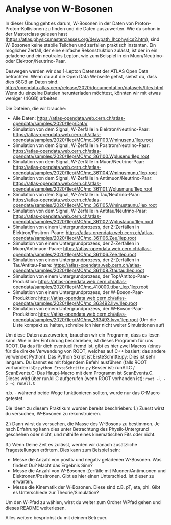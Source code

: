 # Analyse von W-Bosonen

In dieser Übung geht es darum, W-Bosonen in der Daten von Proton-Proton-Kollisionen zu finden und die Daten auszuwerten. Wie du schon in der Masterclass gelesen hast (https://atlas.physicsmasterclasses.org/de/wpath_lhcphysics2.htm), sind W-Bosonen keine stabile Teilchen und zerfallen praktisch instantan. Ein möglicher Zerfall, der eine einfache Rekonstruktion zulässt, ist der in ein geladene und ein neutrales Lepton, wie zum Beispiel in ein Muon/Neutrino- oder Elektron/Neutrino-Paar. 

Deswegen werden wir das 1-Lepton Datenset der ATLAS Open Data betrachten.
Wenn du auf die Open Data Webseite gehst, siehst du, dass dies 58GB an Daten sind.
http://opendata.atlas.cern/release/2020/documentation/datasets/files.html
Wenn du einzelne Dateien herunterladen möchtest, könnten wir mit etwas weniger (46GB) arbeiten.

Die Dateien, die wir brauche:
- Alle Daten: https://atlas-opendata.web.cern.ch/atlas-opendata/samples/2020/1lep/Data/
- Simulation von dem Signal, W-Zerfälle in Elektron/Neutrino-Paar: https://atlas-opendata.web.cern.ch/atlas-opendata/samples/2020/1lep/MC/mc_361103.Wminusenu.1lep.root
- Simulation von dem Signal, W-Zerfälle in Positron/Neutrino-Paar: https://atlas-opendata.web.cern.ch/atlas-opendata/samples/2020/1lep/MC/mc_361100.Wplusenu.1lep.root
- Simulation von dem Signal, W-Zerfälle in Muon/Neutrino-Paar: https://atlas-opendata.web.cern.ch/atlas-opendata/samples/2020/1lep/MC/mc_361104.Wminusmunu.1lep.root
- Simulation von dem Signal, W-Zerfälle in Antimuon/Neutrino-Paar: https://atlas-opendata.web.cern.ch/atlas-opendata/samples/2020/1lep/MC/mc_361101.Wplusmunu.1lep.root
- Simulation von dem Signal, W-Zerfälle in Tau/Neutrino-Paar: https://atlas-opendata.web.cern.ch/atlas-opendata/samples/2020/1lep/MC/mc_361105.Wminustaunu.1lep.root
- Simulation von dem Signal, W-Zerfälle in Antitau/Neutrino-Paar: https://atlas-opendata.web.cern.ch/atlas-opendata/samples/2020/1lep/MC/mc_361102.Wplustaunu.1lep.root
- Simulation von einem Untergrundprozess, der Z-Zerfällen in Elektron/Positron-Paare: https://atlas-opendata.web.cern.ch/atlas-opendata/samples/2020/1lep/MC/mc_361106.Zee.1lep.root
- Simulation von einem Untergrundprozess, der Z-Zerfällen in Muon/Antimuon-Paare: https://atlas-opendata.web.cern.ch/atlas-opendata/samples/2020/1lep/MC/mc_361106.Zee.1lep.root
- Simulation von einem Untergrundprozess, der Z-Zerfällen in Tau/Antitau-Paare: https://atlas-opendata.web.cern.ch/atlas-opendata/samples/2020/1lep/MC/mc_361108.Ztautau.1lep.root
- Simulation von einem Untergrundprozess, der Top/Antitop-Paar-Produktion: https://atlas-opendata.web.cern.ch/atlas-opendata/samples/2020/1lep/MC/mc_410000.ttbar_lep.1lep.root
- Simulation von einem Untergrundprozess, der W-Boson-Paar-Produktion: https://atlas-opendata.web.cern.ch/atlas-opendata/samples/2020/1lep/MC/mc_363492.llvv.1lep.root
- Simulation von einem Untergrundprozess, der W-Boson-Paar-Produktion: https://atlas-opendata.web.cern.ch/atlas-opendata/samples/2020/1lep/MC/mv_363493.lvvv.1lep.root
(Um die Liste kompakt zu halten, schreibe ich hier nicht weiter Simulationen auf)

Um diese Daten auszuwerten, brauchen wir ein Programm, dass es lesen kann. Wie in der Einführung beschrieben, ist dieses Programm für uns ROOT. Da das für dich eventuell fremd ist, gibt es hier zwei Macros (eines für die direkte Verwendung von ROOT, welches auf C++ basiert; das andere verwendet Python).
Das Python Skript ist ErsteSchritte.py: Dies ist sehr langsam. Du kannst es mit folgendem Befehl ausführen (falls ROOT vorhanden ist): `python ErsteSchritte.py`
Besser ist: runAll.C / ScanEvents.C: Das Haupt-Macro mit dem Programm ist ScanEvents.C. Dieses wird über runAll.C aufgerufen (wenn ROOT vorhanden ist): `root -l -b -q runAll.C`

n.b. - während beide Wege funktionieren sollten, wurde nur das C-Macro getestet.

Die Ideen zu diesem Praktikum wurden bereits beschrieben:
1.) Zuerst wirst du versuchen, W-Bosonen zu rekonstruieren.

2.) Dann wirst du versuchen, die Masse des W-Bosons zu bestimmen. Je nach Erfahrung kann dies unter Betrachtung des Physik-Untergrund geschehen oder nicht, und mithilfe eines kinematischen Fits oder nicht.

3.) Wenn Deine Zeit es zulässt, werden wir danach zusätzliche Fragestellungen erörtern. Dies kann zum Beispiel sein:

- Messe die Anzahl von positiv und negativ geladenen W-Bosonen. Was findest Du? Macht das Ergebnis Sinn?
- Messe die Anzahl von W-Bosonen-Zerfälle mit Muonen/Antimuonen und Elektronen/Positronen. Gibt es hier einen Unterschied. Ist dieser zu erwarten.
- Messe die Kinematik der W-Bosonen. Diese sind z.B. pT, eta, phi. Gibt es Unterschiede zur Theorie/Simulation?
    
Um den W-Pfad zu wählen, wirst du weiter zum Ordner WPfad gehen und dieses README weiterlesen.

Alles weitere besprichst du mit deinem Betreuer.
